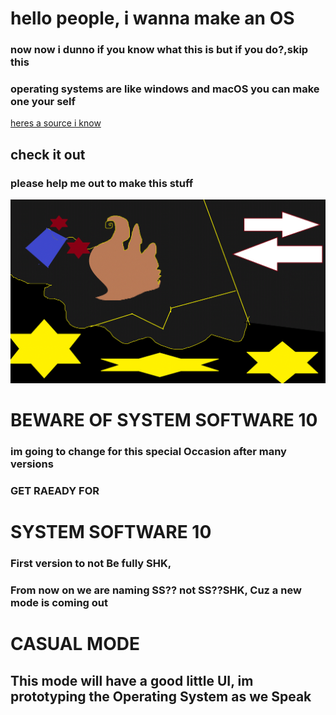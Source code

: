 # hello people, i wanna make an OS
### now now i dunno if you know what this is but if you do?,skip this
### operating systems are like windows and macOS you can make one your self
[heres a source i know](https://www.geeksforgeeks.org/what-is-an-operating-system/)
## check it out
### please help me out to make this stuff
![LOGO OF project](./MBX18.gif)
# BEWARE OF SYSTEM SOFTWARE 10
### im going to change for this special Occasion after many versions
### GET RAEADY FOR
# SYSTEM SOFTWARE 10
### First version to not Be fully SHK,
### From now on we are naming SS?? not SS??SHK, Cuz a new mode is coming out
# CASUAL MODE
## This mode will have a good little UI, im prototyping the Operating System as we Speak
